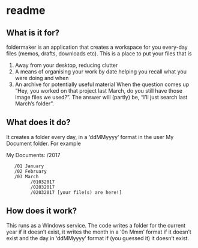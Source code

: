 # readme
## What is it for?
foldermaker is an application that creates a workspace for you every-day files (memos, drafts, downloads etc). This is a place to put your files that is
1.	Away from your desktop, reducing clutter
2.	A means of organising your work by date helping you recall what you were doing and when
3.	An archive for potentially useful material
When the question comes up “Hey, you worked on that project last March, do you still have those image files we used?”. The answer will (partly) be, “I’ll just search last March’s folder”.

## What does it do?
It creates a folder every day, in a ‘ddMMyyyy’ format in the user My Document folder. For example

My Documents:
/2017

       /01 January
       /02 February
       /03 March
             /01032017
             /02032017
             /02032017 [your file(s) are here!]
## How does it work?
This runs as a Windows service. The code writes a folder for the current year if it doesn’t exist, it writes the month in a ‘0n Mmm’ format if it doesn’t exist and the day in ‘ddMMyyyy’ format if (you guessed it) it doesn’t exist.
